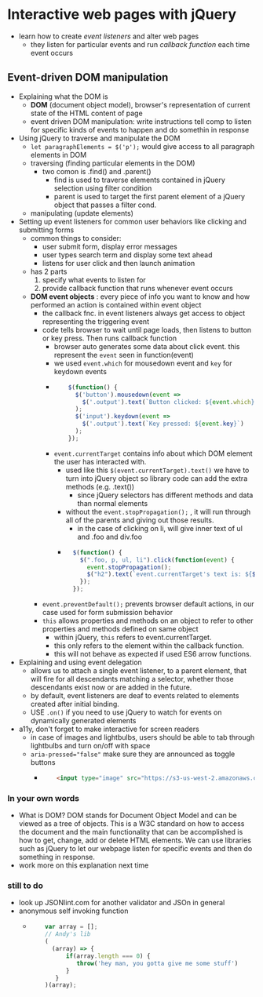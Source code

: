 # Interactive web pages with jQuery
- learn how to create *event listeners* and alter web pages
  - they listen for particular events and run *callback function* each time event occurs

## Event-driven DOM manipulation
- Explaining what the DOM is
  - **DOM** (document object model), browser's representation of current state of the HTML content of page
  - event driven DOM manipulation: write instructions tell comp to listen for specific kinds of events to happen and do somethin in response
- Using jQuery to traverse and manipulate the DOM
  - `let paragraphElements = $('p');` would give access to all paragraph elements in DOM
  - traversing (finding particular elements in the DOM)
    - two comon is .find() and .parent()
      - find is used to traverse elements contained in jQuery selection using filter condition
      - parent is used to target the first parent element of a jQuery object that passes a filter cond. 
  - manipulating (update elements)
- Setting up event listeners for common user behaviors like clicking and submitting forms
  - common things to consider:
    - user submit form, display error messages
    - user types search term and display some text ahead
    - listens for user click and then launch animation
  - has 2 parts
    1. specify what events to listen for
    2. provide callback function that runs whenever event occurs
  - **DOM event objects** : every piece of info you want to know and how performed an action is contained within event object
    - the callback fnc. in event listeners always get access to object representing the triggering event
    - code tells browser to wait until page loads, then listens to button or key press. Then runs callback function
      - browser auto generates some data about click event. this represent the `event` seen in function(event)
      - we used `event.which` for mousedown event and `key` for keydown events
      - ```javascript
            $(function() {
              $('button').mousedown(event =>
                $('.output').text(`Button clicked: ${event.which}`)
              );
              $('input').keydown(event =>
                $('.output').text(`Key pressed: ${event.key}`)
              );
            });
        ```
      - `event.currentTarget` contains info about which DOM element the user has interacted with.
        - used like this `$(event.currentTarget).text()` we have to turn into jQuery object so library code can add the extra methods (e.g. .text())
          - since jQuery selectors has different methods and data than normal elements
        - without the `event.stopPropagation();` , it will run through all of the parents and giving out those results. 
          - in the case of clicking on li, will give inner text of ul and .foo and div.foo
        - ```javascript
            $(function() {
              $(".foo, p, ul, li").click(function(event) {
                event.stopPropagation();
                $("h2").text(`event.currentTarget's text is: ${$(event.currentTarget).text()}`);
              });
            });
          ```
    - `event.preventDefault();` prevents browser default actions, in our case used for form submission behavior
    - `this` allows properties and methods on an object to refer to other properties and methods defined on same object
      - within jQuery, `this` refers to event.currentTarget.
      - this only refers to the element within the callback function. 
      - this will not behave as expected if used ES6 arrow functions. 
- Explaining and using event delegation
  - allows us to attach a single event listener, to a parent element, that will fire for all descendants matching a selector, whether those descendants exist now or are added in the future.
  - by default, event listeners are deaf to events related to elements created after initial binding.
  - USE `.on()` if you need to use jQuery to watch for events on dynamically generated elements
- a11y, don't forget to make interactive for screen readers
  - in case of images and lightbulbs, users should be able to tab through lightbulbs and turn on/off with space
  - `aria-pressed="false"` make sure they are announced as toggle buttons
    - ```html
          <input type="image" src="https://s3-us-west-2.amazonaws.com/s.cdpn.io/t-65/lightbulb.svg" alt="Lightbulb" role="button" aria-pressed="false" class="lightbulb js-lightbulb">
      ```

### In your own words
- What is DOM?
DOM stands for Document Object Model and can be viewed as a tree of objects. 
This is a W3C standard on how to access the document and the main functionality
that can be accomplished is how to get, change, add or delete HTML elements. 
We can use libraries such as jQuery to let our webpage listen for specific events
and then do something in response. 
- work more on this explanation next time

### still to do
- look up JSONlint.com for another validator and JSOn in general
- anonymous self invoking function 
  - ```javascript
        var array = [];
        // Andy's lib
        (
          (array) => {
              if(array.length === 0) {
                 throw('hey man, you gotta give me some stuff')
              }
           }
        )(array);
    ```